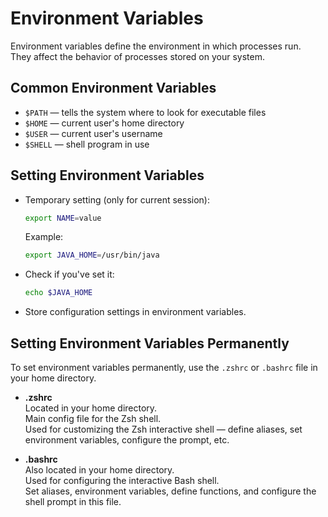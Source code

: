 # Environment Variables

Environment variables define the environment in which processes run.  
They affect the behavior of processes stored on your system.

## Common Environment Variables

- `$PATH` — tells the system where to look for executable files
- `$HOME` — current user's home directory
- `$USER` — current user's username
- `$SHELL` — shell program in use

## Setting Environment Variables

- Temporary setting (only for current session):

  ```bash
  export NAME=value
  ```

  Example:

  ```bash
  export JAVA_HOME=/usr/bin/java
  ```

- Check if you've set it:

  ```bash
  echo $JAVA_HOME
  ```

- Store configuration settings in environment variables.

## Setting Environment Variables Permanently

To set environment variables permanently, use the `.zshrc` or `.bashrc` file in your home directory.

- **.zshrc**  
  Located in your home directory.  
  Main config file for the Zsh shell.  
  Used for customizing the Zsh interactive shell — define aliases, set environment variables, configure the prompt, etc.

- **.bashrc**  
  Also located in your home directory.  
  Used for configuring the interactive Bash shell.  
  Set aliases, environment variables, define functions, and configure the shell prompt in this file.
